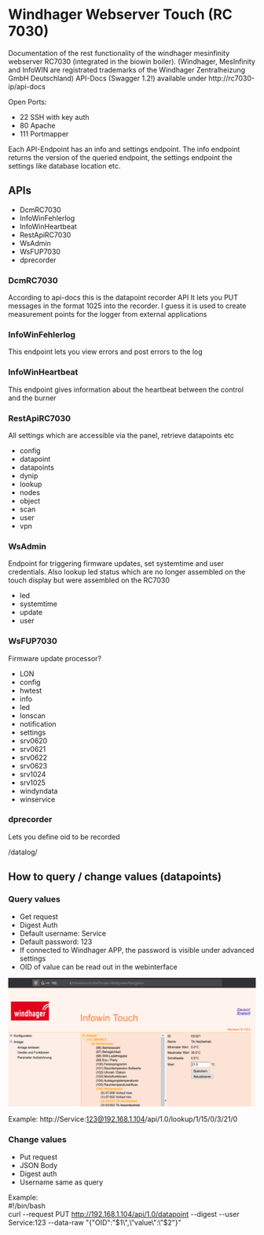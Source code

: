 # Windhager Webserver Touch (RC 7030)
Documentation of the rest functionality of the windhager mesinfinity webserver RC7030 (integrated in the biowin boiler). (Windhager, MesInfinity and InfoWIN are registrated trademarks of the Windhager Zentralheizung GmbH Deutschland)
API-Docs (Swagger 1.2!) available under http://rc7030-ip/api-docs

Open Ports:
- 22 SSH with key auth
- 80 Apache
- 111 Portmapper

Each API-Endpoint has an info and settings endpoint. The info endpoint returns the version of the queried endpoint, the settings endpoint the settings like database location etc.

## APIs
- DcmRC7030
- InfoWinFehlerlog
- InfoWinHeartbeat
- RestApiRC7030
- WsAdmin
- WsFUP7030
- dprecorder

### DcmRC7030
  
According to api-docs this is the datapoint recorder API
It lets you PUT messages in the format 1025 into the recorder.
I guess it is used to create measurement points for the logger from external applications

### InfoWinFehlerlog
This endpoint lets you view errors and post errors to the log

### InfoWinHeartbeat
This endpoint gives information about the heartbeat between the control and the burner

### RestApiRC7030
All settings which are accessible via the panel, retrieve datapoints etc

- config
- datapoint
- datapoints
- dynip
- lookup
- nodes
- object
- scan
- user
- vpn

### WsAdmin
Endpoint for triggering firmware updates, set systemtime and user credentials. Also lookup led status which are no longer assembled on the touch display but were assembled on the RC7030

- led
- systemtime
- update
- user

### WsFUP7030

Firmware update processor?

- LON
- config
- hwtest
- info
- led
- lonscan
- notification
- settings
- srv0620
- srv0621
- srv0622
- srv0623
- srv1024
- srv1025
- windyndata
- winservice

### dprecorder
Lets you define oid to be recorded

/datalog/

## How to query / change values (datapoints)

### Query values
- Get request
- Digest Auth
- Default username: Service
- Default password: 123
- If connected to Windhager APP, the password is visible under advanced settings
- OID of value can be read out in the webinterface

![](windhager.png)

Example:
http://Service:123@192.168.1.104/api/1.0/lookup/1/15/0/3/21/0


### Change values
- Put request
- JSON Body
- Digest auth
- Username same as query

Example:  
#!/bin/bash  
curl --request PUT http://192.168.1.104/api/1.0/datapoint --digest --user Service:123 --data-raw "{\"OID\":\"$1\",\"value\":\"$2\"}"


